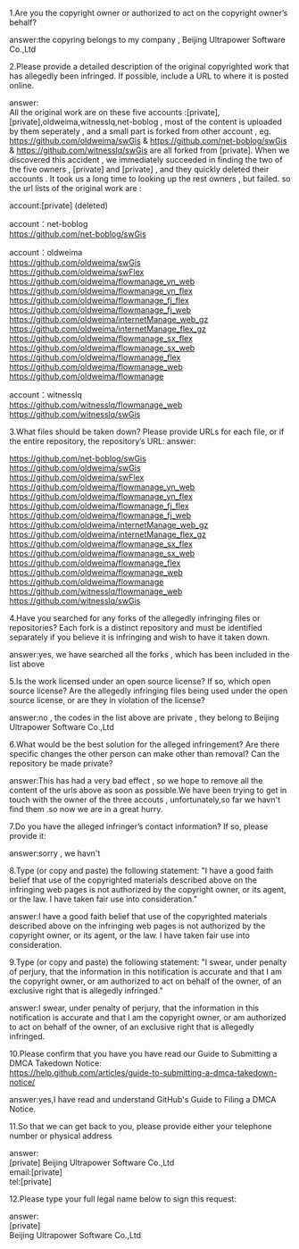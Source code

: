 
1.Are you the copyright owner or authorized to act on the copyright owner’s behalf?

answer:the copyring belongs to my company , Beijing Ultrapower Software Co.,Ltd

2.Please provide a detailed description of the original copyrighted work that has allegedly been infringed. If possible, include a URL to where it is posted online.

answer:  
All the original work are on these five accounts :[private],[private],oldweima,witnesslq,net-boblog , most of the content is uploaded by them seperately , and a small part is forked from other account , eg.  https://github.com/oldweima/swGis &   https://github.com/net-boblog/swGis  & https://github.com/witnesslq/swGis are all forked from [private].
When we discovered this accident , we immediately succeeded in finding the two of the five owners , [private] and [private] , and they quickly deleted their accounts . It took us a long time to looking up the rest owners , but failed.
so the url lists of the original work are :

account:[private] (deleted)

account：net-boblog  
https://github.com/net-boblog/swGis

account：oldweima  
https://github.com/oldweima/swGis  
https://github.com/oldweima/swFlex  
https://github.com/oldweima/flowmanage_yn_web  
https://github.com/oldweima/flowmanage_yn_flex  
https://github.com/oldweima/flowmanage_fj_flex  
https://github.com/oldweima/flowmanage_fj_web  
https://github.com/oldweima/internetManage_web_gz  
https://github.com/oldweima/internetManage_flex_gz  
https://github.com/oldweima/flowmanage_sx_flex  
https://github.com/oldweima/flowmanage_sx_web  
https://github.com/oldweima/flowmanage_flex  
https://github.com/oldweima/flowmanage_web  
https://github.com/oldweima/flowmanage

account：witnesslq  
https://github.com/witnesslq/flowmanage_web  
https://github.com/witnesslq/swGis

3.What files should be taken down? Please provide URLs for each file, or if the entire repository, the repository’s URL:
answer:

https://github.com/net-boblog/swGis  
https://github.com/oldweima/swGis  
https://github.com/oldweima/swFlex  
https://github.com/oldweima/flowmanage_yn_web  
https://github.com/oldweima/flowmanage_yn_flex  
https://github.com/oldweima/flowmanage_fj_flex  
https://github.com/oldweima/flowmanage_fj_web  
https://github.com/oldweima/internetManage_web_gz  
https://github.com/oldweima/internetManage_flex_gz  
https://github.com/oldweima/flowmanage_sx_flex  
https://github.com/oldweima/flowmanage_sx_web  
https://github.com/oldweima/flowmanage_flex  
https://github.com/oldweima/flowmanage_web  
https://github.com/oldweima/flowmanage  
https://github.com/witnesslq/flowmanage_web  
https://github.com/witnesslq/swGis

4.Have you searched for any forks of the allegedly infringing files or repositories? Each fork is a distinct repository and must be identified separately if you believe it is infringing and wish to have it taken down.

answer:yes, we have searched all the forks , which has been included in the list above

5.Is the work licensed under an open source license? If so, which open source license? Are the allegedly infringing files being used under the open source license, or are they in violation of the license?

answer:no , the codes in the list above are private , they belong to Beijing Ultrapower Software Co.,Ltd

6.What would be the best solution for the alleged infringement? Are there specific changes the other person can make other than removal? Can the repository be made private?

answer:This has had a very bad effect , so we hope to remove all the content of the urls above as soon as possible.We have been trying to get in touch with the owner of the three accouts , unfortunately,so far we havn't find them .so now we are in a great hurry.

7.Do you have the alleged infringer’s contact information? If so, please provide it:

answer:sorry , we havn't

8.Type (or copy and paste) the following statement: "I have a good faith belief that use of the copyrighted materials described above on the infringing web pages is not authorized by the copyright owner, or its agent, or the law. I have taken fair use into consideration."

answer:I have a good faith belief that use of the copyrighted materials described above on the infringing web pages is not authorized by the copyright owner, or its agent, or the law. I have taken fair use into consideration.

9.Type (or copy and paste) the following statement: "I swear, under penalty of perjury, that the information in this notification is accurate and that I am the copyright owner, or am authorized to act on behalf of the owner, of an exclusive right that is allegedly infringed."

answer:I swear, under penalty of perjury, that the information in this notification is accurate and that I am the copyright owner, or am authorized to act on behalf of the owner, of an exclusive right that is allegedly infringed.

10.Please confirm that you have you have read our Guide to Submitting a DMCA Takedown Notice:   
https://help.github.com/articles/guide-to-submitting-a-dmca-takedown-notice/   

answer:yes,I have read and understand GitHub's Guide to Filing a DMCA Notice.

11.So that we can get back to you, please provide either your telephone number or physical address

answer:  
[private]
Beijing Ultrapower Software Co.,Ltd  
email:[private]  
tel:[private] 

12.Please type your full legal name below to sign this request:

answer:   
[private]  
Beijing Ultrapower Software Co.,Ltd

